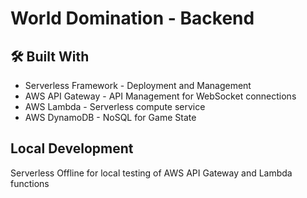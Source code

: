 # World Domination - Backend

## 🛠️ Built With
- Serverless Framework - Deployment and Management
- AWS API Gateway - API Management for WebSocket connections
- AWS Lambda - Serverless compute service
- AWS DynamoDB - NoSQL for Game State

## Local Development

Serverless Offline for local testing of AWS API Gateway and Lambda functions


